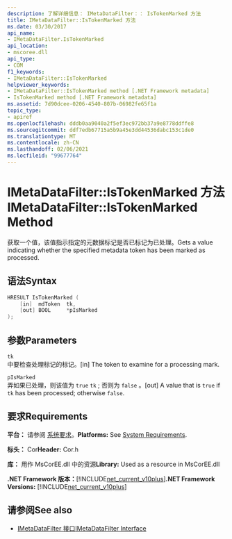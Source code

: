```yaml
---
description: 了解详细信息： IMetaDataFilter：： IsTokenMarked 方法
title: IMetaDataFilter::IsTokenMarked 方法
ms.date: 03/30/2017
api_name:
- IMetaDataFilter.IsTokenMarked
api_location:
- mscoree.dll
api_type:
- COM
f1_keywords:
- IMetaDataFilter::IsTokenMarked
helpviewer_keywords:
- IMetaDataFilter::IsTokenMarked method [.NET Framework metadata]
- IsTokenMarked method [.NET Framework metadata]
ms.assetid: 7d90dcee-0206-4540-807b-06982fe65f1a
topic_type:
- apiref
ms.openlocfilehash: dddb0aa9040a2f5ef3ec972bb37a9e8778ddffe8
ms.sourcegitcommit: ddf7edb67715a5b9a45e3dd44536dabc153c1de0
ms.translationtype: MT
ms.contentlocale: zh-CN
ms.lasthandoff: 02/06/2021
ms.locfileid: "99677764"
---
```

# <a name="imetadatafilteristokenmarked-method"></a><span data-ttu-id="57103-103">IMetaDataFilter::IsTokenMarked 方法</span><span class="sxs-lookup"><span data-stu-id="57103-103">IMetaDataFilter::IsTokenMarked Method</span></span>

<span data-ttu-id="57103-104">获取一个值，该值指示指定的元数据标记是否已标记为已处理。</span><span class="sxs-lookup"><span data-stu-id="57103-104">Gets a value indicating whether the specified metadata token has been marked as processed.</span></span>  
  
## <a name="syntax"></a><span data-ttu-id="57103-105">语法</span><span class="sxs-lookup"><span data-stu-id="57103-105">Syntax</span></span>  
  
```cpp  
HRESULT IsTokenMarked (  
    [in]  mdToken  tk,
    [out] BOOL     *pIsMarked  
);  
```  
  
## <a name="parameters"></a><span data-ttu-id="57103-106">参数</span><span class="sxs-lookup"><span data-stu-id="57103-106">Parameters</span></span>  

 `tk`  
 <span data-ttu-id="57103-107">中要检查处理标记的标记。</span><span class="sxs-lookup"><span data-stu-id="57103-107">[in] The token to examine for a processing mark.</span></span>  
  
 `pIsMarked`  
 <span data-ttu-id="57103-108">弄如果已处理，则该值为 `true` `tk` ; 否则为 `false` 。</span><span class="sxs-lookup"><span data-stu-id="57103-108">[out] A value that is `true` if `tk` has been processed; otherwise `false`.</span></span>  
  
## <a name="requirements"></a><span data-ttu-id="57103-109">要求</span><span class="sxs-lookup"><span data-stu-id="57103-109">Requirements</span></span>  

 <span data-ttu-id="57103-110">**平台：** 请参阅 [系统要求](../../get-started/system-requirements.md)。</span><span class="sxs-lookup"><span data-stu-id="57103-110">**Platforms:** See [System Requirements](../../get-started/system-requirements.md).</span></span>  
  
 <span data-ttu-id="57103-111">**标头：** Cor</span><span class="sxs-lookup"><span data-stu-id="57103-111">**Header:** Cor.h</span></span>  
  
 <span data-ttu-id="57103-112">**库：** 用作 MsCorEE.dll 中的资源</span><span class="sxs-lookup"><span data-stu-id="57103-112">**Library:** Used as a resource in MsCorEE.dll</span></span>  
  
 <span data-ttu-id="57103-113">**.NET Framework 版本：**[!INCLUDE[net_current_v10plus](../../../../includes/net-current-v10plus-md.md)]</span><span class="sxs-lookup"><span data-stu-id="57103-113">**.NET Framework Versions:** [!INCLUDE[net_current_v10plus](../../../../includes/net-current-v10plus-md.md)]</span></span>  
  
## <a name="see-also"></a><span data-ttu-id="57103-114">请参阅</span><span class="sxs-lookup"><span data-stu-id="57103-114">See also</span></span>

- [<span data-ttu-id="57103-115">IMetaDataFilter 接口</span><span class="sxs-lookup"><span data-stu-id="57103-115">IMetaDataFilter Interface</span></span>](imetadatafilter-interface.md)
